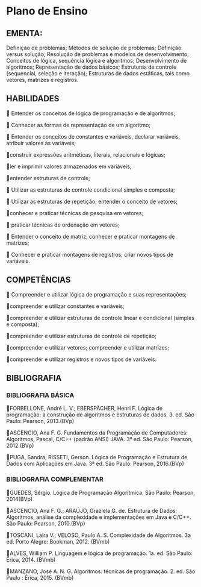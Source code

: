 # Plano de Ensino 
## EMENTA:
Definição de problemas; Métodos de solução de problemas; Definição versus solução; Resolução de problemas e modelos de desenvolvimento; Conceitos de lógica, sequência lógica e algoritmos; Desenvolvimento de algoritmos; Representação de dados básicos; Estruturas de controle (sequencial, seleção e iteração); Estruturas de dados estáticas, tais como vetores, matrizes e registros.

## HABILIDADES
🔹 Entender os conceitos de lógica de programação e de algoritmos;

🔹 Conhecer as formas de representação de um algoritmo;

🔹 Entender os conceitos de constantes e variáveis, declarar variáveis, atribuir valores às variáveis;

🔹construir expressões aritméticas, literais, relacionais e lógicas;

🔹ler e imprimir valores armazenados em variáveis;

🔹entender estruturas de controle;

🔹 Utilizar as estruturas de controle condicional simples e composta;

🔹 Utilizar as estruturas de repetição; entender o conceito de vetores;

🔹conhecer e praticar técnicas de pesquisa em vetores;

🔹 praticar técnicas de ordenação em vetores;

🔹 Entender o conceito de matriz; conhecer e praticar montagens de matrizes;

🔹 Conhecer e praticar montagens de registros; criar novos tipos de variáveis.

## COMPETÊNCIAS

🔹 Compreender e utilizar lógica de programação e suas representações; 

🔹compreender e utilizar constantes e variáveis; 

🔹compreender e utilizar estruturas de controle linear e condicional (simples e composta);

🔹compreender e utilizar estruturas de controle de repetição; 

🔹compreender e utilizar vetores; compreender e utilizar matrizes;

🔹compreender e utilizar registros e novos tipos de variáveis.

## BIBLIOGRAFIA
### BIBLIOGRAFIA BÁSICA

🔹FORBELLONE, André L. V.; EBERSPÄCHER, Henri F. Lógica de programação: a construção de algoritmos e estruturas de dados. 3. ed. São Paulo: Pearson, 2013.(BVp)

🔹ASCENCIO, Ana F. G. Fundamentos da Programação de Computadores: Algoritmos, Pascal, C/C++ (padrão ANSI) JAVA. 3ª ed. São Paulo: Pearson, 2012.(BVp)

🔹PUGA, Sandra; RISSETI, Gerson. Lógica de Programação e Estrutura de Dados com Aplicações em Java. 3ª ed. São Paulo: Pearson, 2016.(BVp)

### BIBLIOGRAFIA COMPLEMENTAR

🔹GUEDES, Sérgio. Lógica de Programação Algorítmica. São Paulo: Pearson, 2014(BVp)

🔹ASCENCIO, Ana F. G.; ARAÚJO, Graziela G. de. Estrutura de Dados: Algoritmos, análise da complexidade e implementações em Java e C/C++. São Paulo: Pearson, 2010.(BVp)

🔹TOSCANI, Laira V.; VELOSO, Paulo A. S. Complexidade de Algoritmos. 3a ed. Porto Alegre: Bookman, 2012. (BVmb)

🔹ALVES, William P. Linguagem e lógica de programação. 1a. ed. São Paulo: Érica, 2014. (BVmb)

🔹MANZANO, José A. N. G. Algoritmos: técnicas de programação. 2. ed. São Paulo : Érica, 2015. (BVmb)
